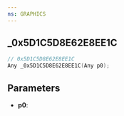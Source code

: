 ```yaml
---
ns: GRAPHICS
---
```

## _0x5D1C5D8E62E8EE1C

```c
// 0x5D1C5D8E62E8EE1C
Any _0x5D1C5D8E62E8EE1C(Any p0);
```

## Parameters
* **p0**:
